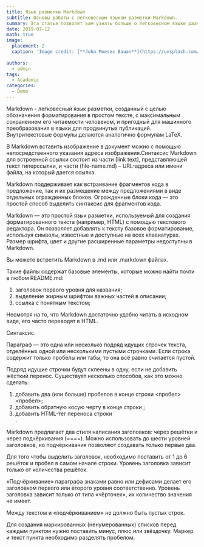 ```yaml
---
title: Язык разметки Markdown
subtitle: Основы работы с легковесным языком разметки Markdown.
summary: Эта статья позволит вам узнать больше о легковесном языке разметки Markdown.
date: 2019-07-12
math: true
image:
  placement: 2
  caption: 'Image credit: [**John Moeses Bauan**](https://unsplash.com/photos/OGZtQF8iC0g)'
  
authors:
  - admin
tags:
  - Academic
categories:
  - Demo
---
```


Markdown - легковесный язык разметки, созданный с целью обозначения форматирования в простом тексте, с максимальным сохранением его читаемости человеком, и пригодный для машинного преобразования в языки для продвинутых публикаций. Внутритекстовые формулы делаются аналогично формулам LaTeX.

В Markdown вставить изображение в документ можно с помощью непосредственного указания адреса изображения.Синтаксис Markdown для встроенной ссылки состоит из части [link text], представляющей текст гиперссылки, и части (file-name.md) – URL-адреса или имени файла, на который дается ссылка.

Markdown поддерживает как встраивание фрагментов кода в предложение, так и их размещение между предложениями в виде отдельных огражденных блоков. Огражденные блоки кода — это простой способ выделить синтаксис для фрагментов кода.

Markdown — это простой язык разметки, используемый для создания форматированного текста (например, HTML) с помощью текстового редактора. Он позволяет добавлять к тексту базовое форматирование, используя символы, известные и доступные на всех клавиатурах. Размер шрифта, цвет и другие расширенные параметры недоступны в Markdown.

Вы можете встретить Markdown в .md или .markdown файлах.

Такие файлы содержат базовые элементы, которые можно найти почти в любом README.md:

1. заголовок первого уровня для названия;
2. выделение жирным шрифтом важных частей в описании;
3. ссылка с понятным текстом;
    
Несмотря на то, что Markdown достаточно удобно читать в исходном виде, его часто переводят в HTML. 

Синтаксис.

Параграф — это одна или несколько подряд идущих строчек текста, отделённых одной или несколькими пустыми строчками. Если строка содержит только пробелы или табы, то она всё равно считается пустой.

Подряд идущие строчки будут склеены в одну, если не добавить жёсткий перенос. Существует несколько способов, как это можно сделать:

1. добавить два (или больше) пробелов в конце строки <пробел><пробел>;
2. добавить обратную косую черту в конце строки \;
3. добавить HTML-тег переноса строки <br>.
    
Markdown предлагает два стиля написания заголовков: через решётки и через подчёркивания (====). Можно использовать до шести уровней заголовков, но подчёркивания позволяют создавать только первые два.
    
Для того чтобы выделить заголовок, необходимо поставить от 1 до 6 решёток и пробел в самом начале строки. Уровень заголовка зависит только от количества решёток.

«Подчёркивание» параграфа знаками равно или дефисами делает его заголовком первого или второго уровня соответственно. Уровень заголовка зависит только от типа «чёрточек», их количество значения не имеет.

Между текстом и «подчёркиванием» не должно быть пустых строк.

Для создания маркированных (ненумерованных) списков перед каждым пунктом нужно поставить минус, плюс или звёздочку. Маркер и текст пункта необходимо разделять пробелом.

